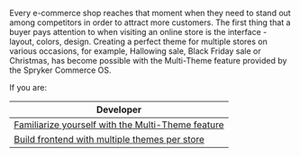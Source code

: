 Every e-commerce shop reaches that moment when they need to stand out among competitors in order to attract more customers. The first thing that a buyer pays attention to when visiting an online store is the interface - layout, colors, design. Creating a perfect theme for multiple stores on various occasions, for example, Hallowing sale, Black Friday sale or Christmas, has become possible with the Multi-Theme feature provided by the Spryker Commerce OS.

If you are:

| Developer |
| --- |
| [Familiarize yourself with the Multi-Theme feature](https://documentation.spryker.com/v3/docs/multi-theme-feature-overview-201907) |
| [Build frontend with multiple themes per store](https://documentation.spryker.com/v4/docs/frontend-builder-for-yves) |